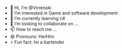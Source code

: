 - 👋 Hi, I’m @Virrenski
- 👀 I’m interested in Game and software development
- 🌱 I’m currently learning c#
- 💞️ I’m looking to collaborate on ...  
- 📫 How to reach me ...
- 😄 Pronouns: He/Him
- ⚡ Fun fact: Im a bartender

<!---
Virrenski/Virrenski is a ✨ special ✨ repository because its `README.md` (this file) appears on your GitHub profile.
You can click the Preview link to take a look at your changes.
--->
